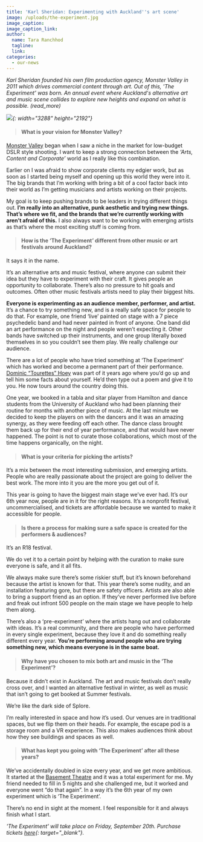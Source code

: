 ```yaml
---
title: 'Karl Sheridan: Experimenting with Auckland''s art scene'
image: /uploads/the-experiment.jpg
image_caption:
image_caption_link:
author:
  name: Tara Ranchhod
  tagline:
  link:
categories:
  - our-news
---
```


*Karl Sheridan founded his own film production agency, Monster Valley in 2011 which drives commercial content through art. Out of this, 'The Experiment' was born. An annual event where Auckland's alternative art and music scene collides to explore new heights and expand on what is possible. (read\_more)*

*![](/uploads/mv-karl-13-copy-1.jpg){: width="3288" height="2192"}*

> #### What is your vision for Monster Valley?&nbsp;

[Monster Valley](https://www.monstervalley.co.nz/) began when I saw a niche in the market for low-budget DSLR style shooting. I want to keep a strong connection between the *‘Arts, Content and Corporate’* world as I really like this combination.

Earlier on I was afraid to show corporate clients my edgier work, but as soon as I started being myself and opening up this world they were into it. The big brands that I’m working with bring a bit of a cool factor back into their world as I’m getting musicians and artists working on their projects.

My goal is to keep pushing brands to be leaders in trying different things out. **I’m really into an alternative, punk aesthetic and trying new things. That’s where we fit, and the brands that we’re currently working with aren’t afraid of this.** I also always want to be working with emerging artists as that’s where the most exciting stuff is coming from.

> #### How is the ‘The Experiment’ different from other music or art festivals around Auckland?

It says it in the name.&nbsp;

It’s an alternative arts and music festival, where anyone can submit their idea but they have to experiment with their craft. It gives people an opportunity to collaborate. There’s also no pressure to hit goals and outcomes. Often other music festivals artists need to play their biggest hits.&nbsp;

**Everyone is experimenting as an audience member, performer, and artist.** It’s a chance to try something new, and is a really safe space for people to do that. For example, one friend ‘live’ painted on stage with a 7 piece psychedelic band and had never painted in front of anyone. One band did an art performance on the night and people weren’t expecting it. Other bands have switched up their instruments, and one group literally boxed themselves in so you couldn’t see them play. We really challenge our audience.&nbsp;

There are a lot of people who have tried something at ‘The Experiment’ which has worked and become a permanent part of their performance. [Dominic “Tourettes” Hoey](https://www.facebook.com/tourettesone/) was part of it years ago where you’d go up and tell him some facts about yourself. He’d then type out a poem and give it to you. He now tours around the country doing this.&nbsp;

One year, we booked in a tabla and sitar player from Hamilton and dance students from the University of Auckland who had been planning their routine for months with another piece of music. At the last minute we decided to keep the players on with the dancers and it was an amazing synergy, as they were feeding off each other. The dance class brought them back up for their end of year performance, and that would have never happened. The point is not to curate those collaborations, which most of the time happens organically, on the night.&nbsp;

> #### What is your criteria for picking the artists?&nbsp;&nbsp;

It’s a mix between the most interesting submission, and emerging artists. People who are really passionate about the project are going to deliver the best work. The more into it you are the more you get out of it.&nbsp;

This year is going to have the biggest main stage we’ve ever had. It’s our 6th year now, people are in it for the right reasons. It’s a nonprofit festival, uncommercialised, and tickets are affordable because we wanted to make it accessible for people. &nbsp;

> #### Is there a process for making sure a safe space is created for the performers & audiences?

It’s an R18 festival.&nbsp;

We do vet it to a certain point by helping with the curation to make sure everyone is safe, and it all fits.

We always make sure there’s some riskier stuff, but it’s known beforehand because the artist is known for that. This year there’s some nudity, and an installation featuring gore, but there are safety officers. Artists are also able to bring a support friend as an option. If they’ve never performed live before and freak out infront 500 people on the main stage we have people to help them along.&nbsp;

There’s also a ‘pre-experiment’ where the artists hang out and collaborate with ideas. It’s a real community, and there are people who have performed in every single experiment, because they love it and do something really different every year. **You’re performing around people who are trying something new, which means everyone is in the same boat. &nbsp;**

> #### Why have you chosen to mix both art and music in the ‘The Experiment’?

Because it didn’t exist in Auckland. The art and music festivals don’t really cross over, and I wanted an alternative festival in winter, as well as music that isn’t going to get booked at Summer festivals.

We’re like the dark side of Splore.&nbsp;

I’m really interested in space and how it’s used. Our venues are in traditional spaces, but we flip them on their heads. For example, the escape pod is a storage room and a VR experience. This also makes audiences think about how they see buildings and spaces as well.&nbsp;

> #### What has kept you going with ‘The Experiment’ after all these years?&nbsp;

We’ve accidentally doubled in size every year, and we get more ambitious. It started at the [Basement Theatre](https://basementtheatre.co.nz/) and it was a total experiment for me. My friend needed to fill in 5 nights and she challenged me, but it worked and everyone went “do that again”. In a way it’s the 6th year of my own experiment which is ‘The Experiment’.&nbsp;

There’s no end in sight at the moment. I feel responsible for it and always finish what I start.

*'The Experiment' will take place on Friday, September 20th. Purchase tickets [here](https://www.eventbrite.co.nz/e/the-experiment-2019-tickets-60497859727){: target="_blank"}.*